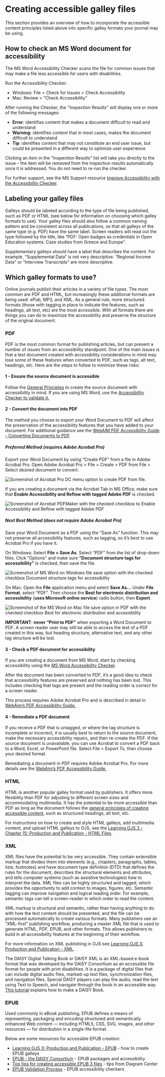 # Creating accessible galley files

This section provides an overview of how to incorporate the accessible content principles listed above into specific galley formats your journal may be using.

## How to check an MS Word document for accessibility

The MS Word Accessibility Checker scans the file for common issues that may make a file less accessible for users with disabilities.

Run the Accessibility Checker:

- Windows: File > Check for Issues > Check Accessibility
- Mac: Review > "Check Accessibility"

After running the Checker, the "Inspection Results" will display one or more of the following messages:

- **Error**: identifies content that makes a document difficult to read and understand
- **Warning**: identifies content that in most cases, makes the document difficult to understand
- **Tip**: identifies content that may not constitute an end user issue, but could be presented in a different way to optimize user experience

Clicking an item in the "Inspection Results" list will take you directly to the issue – the item will be removed from the inspection results automatically once it is addressed. You do not need to re-run the checker.

For further support, see the MS Support resource [Improve Accessibility with the Accessibility Checker](https://support.office.com/en-us/article/improve-accessibility-with-the-accessibility-checker-a16f6de0-2f39-4a2b-8bd8-5ad801426c7f#PickTab=Windows).

## Labeling your galley files

Galleys should be labeled according to the type of file being published, such as PDF or HTML (see below for information on choosing which galley formats to use). Your galley files should also follow a common naming pattern and be consistent across all publications, so that all galleys of the same type (e.g. PDF) have the same label. Screen readers will read out the type followed by the title, like “PDF: Open badges as credentials in Open Education systems: Case studies from Greece and Europe”.

Supplementary galleys should have a label that describes the content. For example, “Supplemental Data” is not very descriptive. “Regional Income Data” or “Interview Transcripts” are more descriptive.

## Which galley formats to use?

Online journals publish their articles in a variety of file types. The most common are PDF and HTML, but increasingly these additional formats are being used: ePub, MP3, and XML. As a general rule, more structured formats (those with tagging in place to indicate the features, such as headings, alt text, etc) are the most accessible. With all formats there are things you can do to maximize the accessibility and preserve the structure of the original document.

### PDF

PDF is the most common format for publishing articles, but can present a number of issues from an accessibility standpoint. One of the main issues is that a text document created with accessibility considerations in mind may lose some of these features when converted to PDF, such as tags, alt text, headings, etc. Here are the steps to follow to minimize these risks:

#### 1 - Ensure the source document is accessible

Follow the [General Principles](./principles.md) to create the source document with accessibility in mind. If you are using MS Word, use the [Accessibility Checker to validate it.](./galleys.md#how-to-check-an-ms-word-document-for-accessibility)

#### 2 - Convert the document into PDF

The method you choose to export your Word Document to PDF will affect the preservation of the accessibility features that you have added to your document. For additional guidance see the [WebAIM PDF Accessibility Guide - Converting Documents to PDF](https://webaim.org/techniques/acrobat/converting).

##### Preferred Method (requires Adobe Acrobat Pro)

Export your Word Document by using “Create PDF” from a file in Adobe Acrobat Pro. Open Adobe Acrobat Pro > File > Create > PDF from File > Select desired document to convert.

![Screenshot of Acrobat Pro DC menu option to create PDF from file.](./assets/9_a11y-guide-create-pdf-pro1.png)

If you are creating a document via the Acrobat Tab in MS Office, make sure that **Enable Accessibility and Reflow with tagged Adobe PDF** is checked.

![Screenshot of Acrobat PDFMaker with the checked checkbox to Enable Accessibility and Reflow with tagged Adobe PDF](./assets/10_a11y-guide-create-pdf-pro2.png)

##### Next Best Method (does not require Adobe Acrobat Pro)

Save your Word Document as a PDF using the “Save As” function. This may not preserve all accessibility features, such as tagging, so it’s best to use Acrobat Pro if you have it.

On Windows:
Select **File > Save As**. Select “PDF” from the list of drop-down files.
Click “Options” and make sure **“Document structure tags for accessibility”** is checked, then save the file.

![Screenshot of MS Word on Windows file save option with the checked checkbox Document structure tags for accessibility](./assets/11_a11y-guide-saveas-pdf1.png)

On Mac:
Open the **File** application menu and select **Save As…**
Under **File Format**, select “PDF”. Then choose the **Best for electronic distribution and accessibility** (**uses Microsoft online service**) radio button, then **Export**.

![Screenshot of the MS Word on Mac file save option in PDF with the checked checkbox Best for electronic distribution and accessibility](./assets/12_a11y-guide-saveas-pdf2.png)

**IMPORTANT**: **never “Print to PDF”** when exporting a Word Document to PDF. A screen reader user may still be able to access the text of a PDF created in this way, but heading structure, alternative text, and any other tag structure will be lost.

#### 3 - Check a PDF document for accessibility

If you are creating a document from MS Word, start by checking accessibility using the [MS Word Accessibility Checker](./galleys.md#how-to-check-an-ms-word-document-for-accessibility).

After the document has been converted to PDF, it’s a good idea to check that accessibility features are preserved and nothing has been lost. This includes checking that tags are present and the reading order is correct for a screen reader.

This process requires Adobe Acrobat Pro and is described in detail in [WebAim’s PDF Accessibility Guide.](https://webaim.org/techniques/acrobat/acrobat)

#### 4 - Remediate a PDF document

If you receive a PDF that is untagged, or where the tag structure is incomplete or incorrect, it is usually best to return to the source document, make the necessary accessibility repairs, and then re-create the PDF. If the source document is unavailable, you can use Acrobat to convert a PDF back to a Word, Excel, or PowerPoint file. Select File > Export To, then choose your desired format.

Remediating a document in PDF requires Adobe Acrobat Pro. For more details see the [WebAim’s PDF Accessibility Guide.](https://webaim.org/techniques/acrobat/acrobat)

### HTML

HTML is another popular galley format used by publishers. It offers more flexibility than PDF for adjusting to different screen sizes and accommodating multimedia. It has the potential to be more accessible than PDF as long as the document follows the [general principles of creating accessible content](./principles.md#headings-structure), such as structured headings, alt text, etc.

For instructions on how to create and style HTML galleys, add multimedia content, and upload HTML galleys to OJS, see the [Learning OJS 3 - Chapter 15: Production and Publication - HTML Files](/learning-ojs/en/production-publication#html-files).

### XML

XML files have the potential to be very accessible. They contain extensible markup that divides them into elements (e.g., chapters, paragraphs, tables, lists, footnotes) and have document type definition (DTD) that defines the rules for the document, describes the structural elements and attributes, and tells computer systems (such as assistive technologies) how to interpret the data. XML files can be highly structured and tagged, which provides the opportunity to add context to images, figures, etc. Semantic tagging can improve navigation and logical reading order. For example, semantic tags can tell a screen-reader in which order to read the content.

XML markup is structural and semantic, rather than having anything to do with how the text content should be presented, and the file can be processed automatically to create various formats. Many publishers use an “XML-first” publishing workflow, producing a master XML file that is used to generate HTML, PDF, EPUB, and other formats. This allows publishers to build in all accessibility features at the beginning of their workflow.

For more information on XML publishing in OJS see [Learning OJS 3: Production and Publication - XML](/learning-ojs/en/production-publication#xml-files).

The DAISY Digital Talking Book or DAISY XML is an XML-based e-book format that was developed by the DAISY Consortium as an accessible file format for people with print disabilities. It is a package of digital files that can include digital audio files, marked-up text files, synchronization files, and navigation files. Special DAISY players can play the audio, read the text using Text to Speech, and navigate through the book in an accessible way. [This tutorial](https://cynthiang.ca/2015/08/18/accessible-format-production-part-6-daisy-book/) explains how to make a DAISY Book.

### EPUB

Used commonly in eBook publishing, EPUB defines a means of representing, packaging and encoding structured and semantically enhanced Web content — including HTML5, CSS, SVG, images, and other resources — for distribution in a single-file format.

Below are some resources for accessible EPUB creation:

- [Learning OJS 3: Production and Publication - EPUB](/learning-ojs/en/production-publication#epub-files) - how to create EPUB galleys
- [EPUB - the DAISY Consortium](https://daisy.org/activities/standards/epub/) - EPUB packages and accessibility
- [Top tips for creating accessible EPUB 3 files](http://diagramcenter.org/54-9-tips-for-creating-accessible-epub-3-files.html) - tips from Diagram Center
- [EPUB Validation Process](https://kb.daisy.org/publishing/docs/epub/validation/overview.html) - EPUB accessibility checkers

